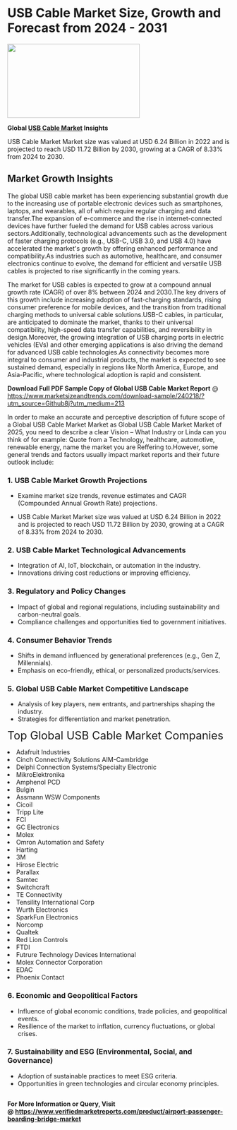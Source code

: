 <H1>USB Cable Market Size, Growth and Forecast from 2024 - 2031</H1><img class="aligncenter size-medium wp-image-584254" src="https://thirdeyenews.in/wp-content/uploads/2024/09/Global-Market-Research-300x168.jpeg" alt="" width="300" height="168" /><p><strong>Global&nbsp;<a href="https://www.marketsizeandtrends.com/download-sample/240218/?utm_source=Github8j?utm_medium=213">USB Cable Market</a> Insights</strong></p><p>USB Cable Market Market size was valued at USD 6.24 Billion in 2022 and is projected to reach USD 11.72 Billion by 2030, growing at a CAGR of 8.33% from 2024 to 2030.</p><p><h2>Market Growth Insights</h2> <p>The global USB cable market has been experiencing substantial growth due to the increasing use of portable electronic devices such as smartphones, laptops, and wearables, all of which require regular charging and data transfer.The expansion of e-commerce and the rise in internet-connected devices have further fueled the demand for USB cables across various sectors.Additionally, technological advancements such as the development of faster charging protocols (e.g., USB-C, USB 3.0, and USB 4.0) have accelerated the market's growth by offering enhanced performance and compatibility.As industries such as automotive, healthcare, and consumer electronics continue to evolve, the demand for efficient and versatile USB cables is projected to rise significantly in the coming years.</p> <p>The market for USB cables is expected to grow at a compound annual growth rate (CAGR) of over 8% between 2024 and 2030.The key drivers of this growth include increasing adoption of fast-charging standards, rising consumer preference for mobile devices, and the transition from traditional charging methods to universal cable solutions.USB-C cables, in particular, are anticipated to dominate the market, thanks to their universal compatibility, high-speed data transfer capabilities, and reversibility in design.Moreover, the growing integration of USB charging ports in electric vehicles (EVs) and other emerging applications is also driving the demand for advanced USB cable technologies.As connectivity becomes more integral to consumer and industrial products, the market is expected to see sustained demand, especially in regions like North America, Europe, and Asia-Pacific, where technological adoption is rapid and consistent.<p><span class=""><strong>Download Full PDF Sample Copy of Global USB Cable Market Report</strong> @ <a href="https://www.marketsizeandtrends.com/download-sample/240218/?utm_source=Github8j?utm_medium=213" target="_blank">https://www.marketsizeandtrends.com/download-sample/240218/?utm_source=Github8j?utm_medium=213</a></span></p><p>In order to make an accurate and perceptive description of future scope of a Global&nbsp;USB Cable Market Market as Global&nbsp;USB Cable Market Market of 2025, you need to describe a clear Vision &ndash; What Industry or Linda can you think of for example: Quote from a Technology, healthcare, automotive, renewable energy, name the market you are Reffering to.However, some general trends and factors usually impact market reports and their future outlook include:</p><h3>1.&nbsp;<strong>USB Cable Market Growth Projections</strong></h3><ul><li>Examine market size trends, revenue estimates and CAGR (Compounded Annual Growth Rate) projections.</li><li><p>USB Cable Market Market size was valued at USD 6.24 Billion in 2022 and is projected to reach USD 11.72 Billion by 2030, growing at a CAGR of 8.33% from 2024 to 2030.</p></li></ul><h3>2.&nbsp;<strong>USB Cable Market Technological Advancements</strong></h3><ul><li>Integration of AI, IoT, blockchain, or automation in the industry.</li><li>Innovations driving cost reductions or improving efficiency.</li></ul><h3>3.&nbsp;<strong>Regulatory and Policy Changes</strong></h3><ul><li>Impact of global and regional regulations, including sustainability and carbon-neutral goals.</li><li>Compliance challenges and opportunities tied to government initiatives.</li></ul><h3>4.&nbsp;<strong>Consumer Behavior Trends</strong></h3><ul><li>Shifts in demand influenced by generational preferences (e.g., Gen Z, Millennials).</li><li>Emphasis on eco-friendly, ethical, or personalized products/services.</li></ul><h3>5.&nbsp;<strong>Global USB Cable Market Competitive Landscape</strong></h3><ul><li>Analysis of key players, new entrants, and partnerships shaping the industry.</li><li>Strategies for differentiation and market penetration.</li></ul><p data-pm-slice="1 1 []"><span style="color: inherit; font-family: inherit; font-size: 25px;">Top Global USB Cable Market Companies</span></p><div class="" data-test-id=""><p><li>Adafruit Industries</li><li> Cinch Connectivity Solutions AIM-Cambridge</li><li> Delphi Connection Systems/Specialty Electronic</li><li> MikroElektronika</li><li> Amphenol PCD</li><li> Bulgin</li><li> Assmann WSW Components</li><li> Cicoil</li><li> Tripp Lite</li><li> FCI</li><li> GC Electronics</li><li> Molex</li><li> Omron Automation and Safety</li><li> Harting</li><li> 3M</li><li> Hirose Electric</li><li> Parallax</li><li> Samtec</li><li> Switchcraft</li><li> TE Connectivity</li><li> Tensility International Corp</li><li> Wurth Electronics</li><li> SparkFun Electronics</li><li> Norcomp</li><li> Qualtek</li><li> Red Lion Controls</li><li> FTDI</li><li> Futrure Technology Devices International</li><li> Molex Connector Corporation</li><li> EDAC</li><li> Phoenix Contact</li></p></div><h3>6.&nbsp;<strong>Economic and Geopolitical Factors</strong></h3><ul><li>Influence of global economic conditions, trade policies, and geopolitical events.</li><li>Resilience of the market to inflation, currency fluctuations, or global crises.</li></ul><h3>7.&nbsp;<strong>Sustainability and ESG (Environmental, Social, and Governance)</strong></h3><ul><li>Adoption of sustainable practices to meet ESG criteria.</li><li>Opportunities in green technologies and circular economy principles.</li></ul><h2><strong style="font-size: 14px;">For More Information or Query, Visit @&nbsp;</strong><a style="background-color: #ffffff; font-size: 14px;" href="https://www.marketsizeandtrends.com/report/usb-cable-market/" target="_blank">https://www.verifiedmarketreports.com/product/airport-passenger-boarding-bridge-market</a></h2>